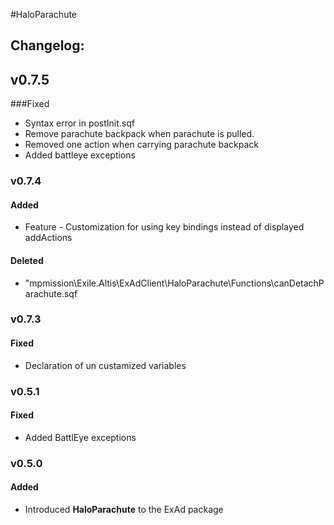 #HaloParachute  
## Changelog:    

## v0.7.5  
###Fixed 
* Syntax error in postInit.sqf
* Remove parachute backpack when parachute is pulled. 
* Removed one action when carrying parachute backpack 
* Added battleye exceptions

### v0.7.4  
#### Added
* Feature - Customization for using key bindings instead of displayed addActions 

#### Deleted 
* "mpmission\Exile.Altis\ExAdClient\HaloParachute\Functions\canDetachParachute.sqf

### v0.7.3  
#### Fixed  
* Declaration of un custamized variables  

### v0.5.1  
#### Fixed   
* Added BattlEye exceptions   

### v0.5.0  
#### Added  
* Introduced **HaloParachute** to the ExAd package
